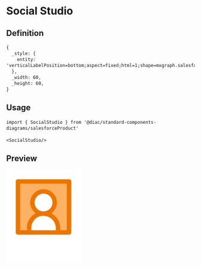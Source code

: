 # Social Studio

## Definition

```
{
  _style: { 
    entity: 'verticalLabelPosition=bottom;aspect=fixed;html=1;shape=mxgraph.salesforce.social_studio;',
  },
  _width: 60,
  _height: 60,
}
```

## Usage

```
import { SocialStudio } from '@diac/standard-components-diagrams/salesforceProduct'

<SocialStudio/>
```

## Preview

<img src="./social-studio.png" width="200"/>
